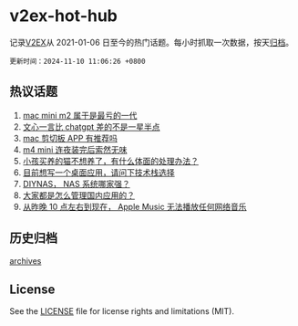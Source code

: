 # v2ex-hot-hub

 记录[V2EX](https://www.v2ex.com/)从 2021-01-06 日至今的热门话题。每小时抓取一次数据，按天[归档](archives)。

`更新时间：2024-11-10 11:06:26 +0800`

## 热议话题

1. [mac mini m2 属于是最亏的一代](https://www.v2ex.com/t/1087950)
1. [文心一言比 chatgpt 差的不是一星半点](https://www.v2ex.com/t/1087977)
1. [mac 剪切板 APP 有推荐吗](https://www.v2ex.com/t/1087989)
1. [m4 mini 连夜装完后索然无味](https://www.v2ex.com/t/1087965)
1. [小孩买养的猫不想养了，有什么体面的处理办法？](https://www.v2ex.com/t/1088038)
1. [目前想写一个桌面应用，请问下技术栈选择](https://www.v2ex.com/t/1088076)
1. [DIYNAS， NAS 系统哪家强？](https://www.v2ex.com/t/1087971)
1. [大家都是怎么管理国内应用的？](https://www.v2ex.com/t/1088052)
1. [从昨晚 10 点左右到现在， Apple Music 无法播放任何网络音乐](https://www.v2ex.com/t/1088125)

## 历史归档

[archives](archives)

## License

See the [LICENSE](LICENSE) file for license rights and limitations (MIT).
